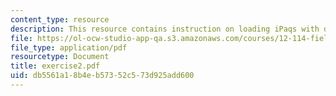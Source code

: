 ```yaml
---
content_type: resource
description: This resource contains instruction on loading iPaqs with data.
file: https://ol-ocw-studio-app-qa.s3.amazonaws.com/courses/12-114-field-geology-i-fall-2005/db5561a18b4eb57352c573d925add600_exercise2.pdf
file_type: application/pdf
resourcetype: Document
title: exercise2.pdf
uid: db5561a1-8b4e-b573-52c5-73d925add600
---
```

